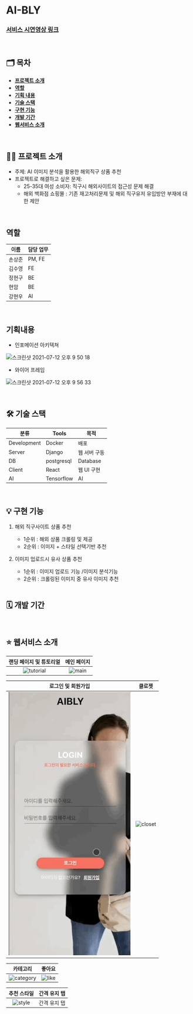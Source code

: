 # AI-BLY

### [서비스 시연영상 링크](https://youtu.be/FvNbOo4l1w4)

<br />

## 🗂 목차

- [**프로젝트 소개**](#1)
- [**역할**](#2)
- [**기획 내용**](#3)
- [**기술 스택**](#4)
- [**구현 기능**](#5)
- [**개발 기간**](#6)
- [**웹서비스 소개**](#7)

<div id='1'></div>
<br />

## 💁‍♂️ 프로젝트 소개

- 주제: AI 이미지 분석을 활용한 해외직구 상품 추천
- 프로젝트로 해결하고 싶은 문제:
  - 25-35대 여성 소비자: 직구시 해외사이트의 접근성 문제 해결
  - 해외 백화점 쇼핑몰 : 기존 재고처리문제 및 해외 직구유저 유입방안 부재에 대한 제안

<div id='2'></div>
<br />

## 역할

| 이름   | 담당 업무 |
| ------ | --------- |
| 손상준 | PM, FE    |
| 김수영 | FE        |
| 정현구 | BE        |
| 현암   | BE        |
| 강현우 | AI        |

<div id='3'></div>
<br />

## 기획내용

- 인포메이션 아키텍쳐

![스크린샷 2021-07-12 오후 9 50 18](https://user-images.githubusercontent.com/74908906/125290387-35425200-e35b-11eb-9bcd-0e7abd57673c.png)

- 와이어 프레임

![스크린샷 2021-07-12 오후 9 56 33](https://user-images.githubusercontent.com/74908906/125291362-4475cf80-e35c-11eb-8dd3-b96dee25fdf0.png)

<div id='4'></div>
<br />

## 🛠 기술 스택

| 분류        | Tools      | 목적         |
| ----------- | ---------- | ------------ |
| Development | Docker     | 배포         |
| Server      | Django     | 웹 서버 구동 |
| DB          | postgresql | Database     |
| Client      | React      | 웹 UI 구현   |
| AI          | Tensorflow | AI           |

<div id='5'></div>
<br />

## 💡 구현 기능

1. 해외 직구사이트 상품 추천

   - 1순위 : 해외 상품 크롤링 및 제공
   - 2순위 : 이미지 + 스타일 선택기반 추천

2. 이미지 업로드시 유사 상품 추천
   - 1순위 : 이미지 업로드 기능 /이미지 분석기능
   - 2순위 : 크롤링된 이미지 중 유사 이미지 추천
   <div id='6'></div>
   <br />

## 🗓 개발 기간

<div id='7'></div>
<br />

## ⭐️ 웹서비스 소개

|              랜딩 페이지 및 튜토리얼               |                메인 페이지                 |
| :------------------------------------------------: | :----------------------------------------: |
| <img src='./images/tutorial.gif' alt='tutorial' /> | <img src='./images/main.gif' alt='main' /> |

|              로그인 및 회원가입              |                     클로젯                     |
| :------------------------------------------: | :--------------------------------------------: |
| <img src='./images/login.gif' alt='login' /> | <img src='./images/closet.gif' alt='closet' /> |

|                      카테고리                      |                   좋아요                   |
| :------------------------------------------------: | :----------------------------------------: |
| <img src='./images/category.gif' alt='category' /> | <img src='./images/like.gif' alt='like' /> |

|                 추천 스타일                  | 간격 유지 탭 |
| :------------------------------------------: | :----------: |
| <img src='./images/style.gif' alt='style' /> | 간격 유지 탭 |
